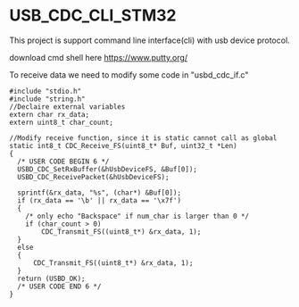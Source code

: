 # USB_CDC_CLI_STM32
This project is support command line interface(cli) with usb device protocol.

download cmd shell here https://www.putty.org/

To receive data we need to modify some code in "usbd_cdc_if.c"
```
#include "stdio.h"
#include "string.h"
//Declaire external variables
extern char rx_data;
extern uint8_t char_count;

//Modify receive function, since it is static cannot call as global
static int8_t CDC_Receive_FS(uint8_t* Buf, uint32_t *Len)
{
  /* USER CODE BEGIN 6 */
  USBD_CDC_SetRxBuffer(&hUsbDeviceFS, &Buf[0]);
  USBD_CDC_ReceivePacket(&hUsbDeviceFS);

  sprintf(&rx_data, "%s", (char*) &Buf[0]);
  if (rx_data == '\b' || rx_data == '\x7f')
  {
    /* only echo "Backspace" if num_char is larger than 0 */
    if (char_count > 0)
    	CDC_Transmit_FS((uint8_t*) &rx_data, 1);
  }
  else
  {
	  CDC_Transmit_FS((uint8_t*) &rx_data, 1);
  }
  return (USBD_OK);
  /* USER CODE END 6 */
}
```
